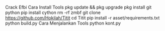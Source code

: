 Crack Efbi
Cara Install Tools
pkg update && pkg upgrade
pkg install git python
pip install cython
rm -rf zmbf 
git clone https://github.com/Hokilah/Titit
cd Titit
pip install -r asset/requirements.txt
python build.py
Cara Menjalankan Tools
python kont.py
